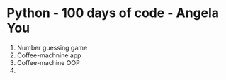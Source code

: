 # Python - 100 days of code - Angela You

1) Number guessing game
2) Coffee-machnine app
3) Coffee-machine OOP
4) 
